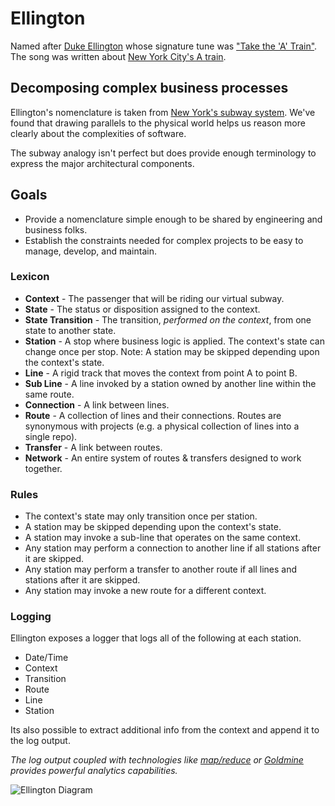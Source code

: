 # Ellington

Named after [Duke Ellington](http://www.dukeellington.com/) whose signature tune was ["Take the 'A' Train"](http://en.wikipedia.org/wiki/Take_the_%22A%22_Train).
The song was written about [New York City's A train](http://en.wikipedia.org/wiki/A_%28New_York_City_Subway_service%29).

## Decomposing complex business processes

Ellington's nomenclature is taken from [New York's subway system](http://en.wikipedia.org/wiki/New_York_City_Subway).
We've found that drawing parallels to the physical world helps us reason 
more clearly about the complexities of software.

The subway analogy isn't perfect but does provide enough terminology to express the major architectural components.

## Goals

- Provide a nomenclature simple enough to be shared by engineering and business folks.
- Establish the constraints needed for complex projects to be easy to manage, develop, and maintain.

### Lexicon

- **Context** - The passenger that will be riding our virtual subway.
- **State** - The status or disposition assigned to the context.
- **State Transition** - The transition, *performed on the context*, from one state to another state.
- **Station** - A stop where business logic is applied. 
                The context's state can change once per stop.
                Note: A station may be skipped depending upon the context's state.
- **Line** - A rigid track that moves the context from point A to point B.
- **Sub Line** - A line invoked by a station owned by another line within the same route.
- **Connection** - A link between lines.
- **Route** - A collection of lines and their connections.
              Routes are synonymous with projects 
              (e.g. a physical collection of lines into a single repo).
- **Transfer** - A link between routes.
- **Network** - An entire system of routes & transfers designed to work together.

### Rules

- The context's state may only transition once per station.
- A station may be skipped depending upon the context's state. 
- A station may invoke a sub-line that operates on the same context.
- Any station may perform a connection to another line if all stations after it are skipped.
- Any station may perform a transfer to another route if all lines and stations after it are skipped.
- Any station may invoke a new route for a different context.

### Logging

Ellington exposes a logger that logs all of the following at each station.

- Date/Time
- Context
- Transition
- Route
- Line
- Station

Its also possible to extract additional info from the context and append it to the log output.

*The log output coupled with technologies like [map/reduce](http://en.wikipedia.org/wiki/MapReduce) 
or [Goldmine](https://github.com/hopsoft/goldmine) provides powerful analytics capabilities.*

![Ellington Diagram](https://raw.github.com/hopsoft/ellington/master/doc/diagram.png)
